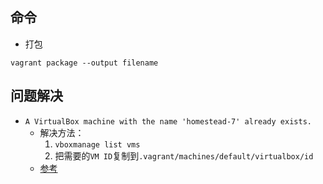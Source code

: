 

## 命令
* 打包

`vagrant package --output filename`


## 问题解决
* `A VirtualBox machine with the name 'homestead-7' already exists.`
    - 解决方法：
        1. `vboxmanage list vms`
        2. 把需要的`VM ID`复制到`.vagrant/machines/default/virtualbox/id`
    - [参考](http://stackoverflow.com/questions/26993903/a-virtualbox-machine-with-the-name-homestead-already-exists)

